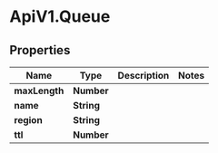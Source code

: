 # ApiV1.Queue

## Properties

Name | Type | Description | Notes
------------ | ------------- | ------------- | -------------
**maxLength** | **Number** |  | 
**name** | **String** |  | 
**region** | **String** |  | 
**ttl** | **Number** |  | 


